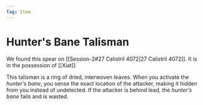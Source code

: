 ```yaml
---
Tag: Item
---
```

# Hunter's Bane Talisman
We found this spear on [[Session-2#27 Calistril 4072|27 Calistril 4072]]. It is in the possession of [[Xiat]]

This talisman is a ring of dried, interwoven leaves. When you activate the _hunter’s bane_, you sense the exact location of the attacker, making it hidden from you instead of undetected. If the attacker is behind lead, the _hunter’s bane_ fails and is wasted.